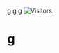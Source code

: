 g g g 
![Visitors](https://api.visitorbadge.io/api/visitors?path=https%3A%2F%2Fgithub.com%2Fluissqio%2FCheckout_system%2Fblob%2Fmain%2Freadme.md&label=value&countColor=%23263759)
# g
